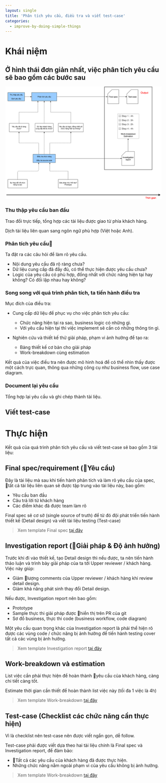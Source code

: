 ```yaml
---
layout: single
title: 'Phân tích yêu cầu, điều tra và viết test-case'
categories:
  - improve-by-doing-simple-things
---
```


# Khái niệm

## Ở hình thái đơn giản nhất, việc phân tích yêu cầu sẽ bao gồm các bước sau

![analyze investigate test-case](/assets/ibst/analyze-investigate-test-case.png)

### Thu thập yêu cầu ban đầu

Trao đổi trực tiếp, tổng hợp các tài liệu được giao từ phía khách hàng.

Dịch tài liệu liên quan sang ngôn ngữ phù hợp (Việt hoặc Anh).

### Phân tích yêu cầu

Ta đặt ra các câu hỏi để làm rõ yêu cầu.

- Nội dung yêu cầu đã rõ ràng chưa?
- Dữ liệu cung cấp đã đầy đủ, có thể thực hiện được yêu cầu chưa?
- Logic của yêu cầu có phù hợp, đồng nhất với chức năng hiện tại hay không? Có đối lập nhau hay không?

### Song song với quá trình phân tích, ta tiến hành điều tra

Mục đích của điều tra:

- Cung cấp dữ liệu để phục vụ cho việc phân tích yêu cầu:
  - Chức năng hiện tại ra sao, business logic có những gì.
  - Với yêu cầu hiện tại thì việc implement sẽ cần có những thông tin gì.

- Nghiên cứu và thiết kế thử giải pháp, phạm vi ảnh hưởng để tạo ra:
  - Bảng thiết kế cơ bản cho giải pháp
  - Work-breakdown cùng estimation

Kết quả của việc điều tra nên được mô hình hoá để có thể nhìn thấy được một cách trực quan, thông qua những công cụ như business flow, use case diagram.

### Document lại yêu cầu

Tổng hợp lại yêu cầu và ghi chép thành tài liệu.

## Viết test-case

# Thực hiện

Kết quả của quá trình phân tích yêu cầu và viết test-case sẽ bao gồm 3 tài liệu:

## Final spec/requirement (Yêu cầu)

Đây là tài liệu mà sau khi tiến hành phân tích và làm rõ yêu cầu của spec, tất cả tài liệu liên quan sẽ được tập trung vào tài liệu này, bao gồm:

- Yêu cầu ban đầu
- Câu trả lời từ khách hàng
- Các điểm khác đã được team làm rõ

Final spec sẽ cơ sở (single source of truth) để từ đó đội phát triển tiến hành thiết kế (Detail design) và viết tài liệu testing (Test-case)

> Xem template Final spec [tại đây](https://github.com/kaitks/kaitks.github.io/wiki/%5BTemplate%5D-Final-spec)

## Investigation report (Giải pháp & Độ ảnh hưởng)

Trước khi đi vào thiết kế, tạo Detail design thì nếu được, ta nên tiến hành thảo luận và trình bày giải pháp của ta tới Upper reviewer / khách hàng. Việc này giúp:

- Giảm lượng comments của Upper reviewer / khách hàng khi review detail design.
- Giảm khả năng phát sinh thay đổi Detail design.

Nếu được, Investigation report nên bao gồm:

- Prototype
- Sample thực thi giải pháp được hiển thị trên PR của git
- Sơ đồ business, thực thi code (business workflow, code diagram)

Một yêu cầu quan trọng khác của Investigation report là phải thể hiện rõ được các vùng code / chức năng bị ảnh hưởng để tiến hành testing cover tất cả các vùng bị ảnh hưởng.

> Xem template Investigation report [tại đây](https://github.com/kaitks/kaitks.github.io/wiki/%5BTemplate%5D-Investigation-report)

## Work-breakdown và estimation

List việc cần phải thực hiện để hoàn thành yêu cầu của khách hàng, càng chi tiết càng tốt.

Estimate thời gian cần thiết để hoàn thành list việc này (tối đa 1 việc là 4h)

> Xem template Work-breakdown [tại đây](https://github.com/kaitks/kaitks.github.io/issues/1#issuecomment-431753770)

## Test-case (Checklist các chức năng cần thực hiện)

Vì là checklist nên test-case nên được viết ngắn gọn, dễ follow.

Test-case phải được viết dựa theo hai tài liệu chính là Final spec và Investigation report, để đảm bảo:

- Tất cả các yêu cầu của khách hàng đã được thực hiện.
- Những chức năng nằm ngoài phạm vi của yêu cầu không bị ảnh hưởng.

> Xem template Work-breakdown [tại đây](https://github.com/kaitks/kaitks.github.io/wiki/%5BTemplate%5D-Test-case)
